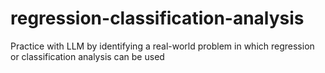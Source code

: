 # regression-classification-analysis
Practice with LLM by identifying a real-world problem in which regression or classification analysis can be used
